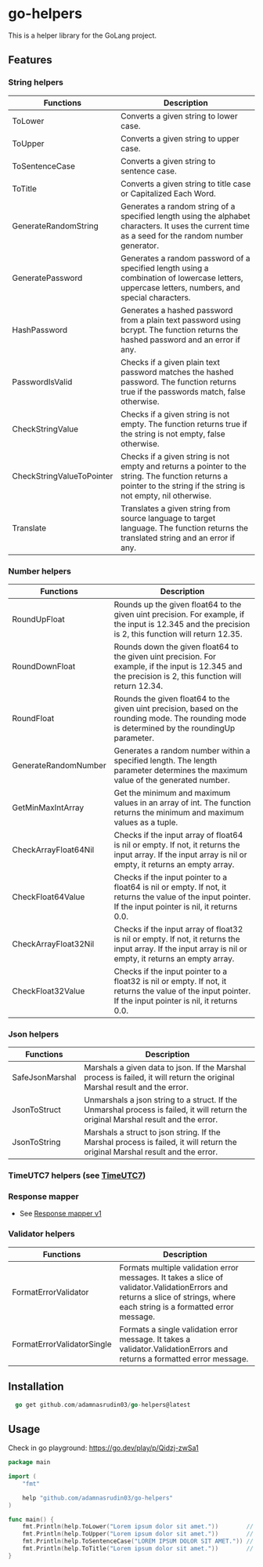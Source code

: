 # go-helpers
This is a helper library for the GoLang project.

## Features

### String helpers

| Functions											| Description																																																																													|
| ----------------------------- | ------------------------------------------------------------------------------------------------------------------------------------------------------------------- |
| ToLower												| Converts a given string to lower case.																																																															|
| ToUpper 											| Converts a given string to upper case.																																																															|
| ToSentenceCase 								| Converts a given string to sentence case. 																																																													|
| ToTitle  											| Converts a given string to title case or Capitalized Each Word. 																																																		|
| GenerateRandomString					| Generates a random string of a specified length using the alphabet characters. It uses the current time as a seed for the random number generator.									|
| GeneratePassword							| Generates a random password of a specified length using a combination of lowercase letters, uppercase letters, numbers, and special characters.											|
| HashPassword									| Generates a hashed password from a plain text password using bcrypt. The function returns the hashed password and an error if any.																	|
| PasswordIsValid								| Checks if a given plain text password matches the hashed password. The function returns true if the passwords match, false otherwise.																|
| CheckStringValue							| Checks if a given string is not empty. The function returns true if the string is not empty, false otherwise.																												|
| CheckStringValueToPointer 		| Checks if a given string is not empty and returns a pointer to the string. The function returns a pointer to the string if the string is not empty, nil otherwise.	|
| Translate											| Translates a given string from source language to target language. The function returns the translated string and an error if any.																	|

### Number helpers

| Functions											| Description																																																																													|
| ----------------------------- | ------------------------------------------------------------------------------------------------------------------------------------------------------------------- |
| RoundUpFloat 									| Rounds up the given float64 to the given uint precision. For example, if the input is 12.345 and the precision is 2, this function will return 12.35.								|
| RoundDownFloat 								| Rounds down the given float64 to the given uint precision. For example, if the input is 12.345 and the precision is 2, this function will return 12.34.							|
| RoundFloat 										| Rounds the given float64 to the given uint precision, based on the rounding mode. The rounding mode is determined by the roundingUp parameter.											|
| GenerateRandomNumber					| Generates a random number within a specified length. The length parameter determines the maximum value of the generated number.																			|
| GetMinMaxIntArray							| Get the minimum and maximum values in an array of int. The function returns the minimum and maximum values as a tuple.																							|
| CheckArrayFloat64Nil					| Checks if the input array of float64 is nil or empty. If not, it returns the input array. If the input array is nil or empty, it returns an empty array.						|
| CheckFloat64Value							| Checks if the input pointer to a float64 is nil or empty. If not, it returns the value of the input pointer. If the input pointer is nil, it returns 0.0.						|
| CheckArrayFloat32Nil					| Checks if the input array of float32 is nil or empty. If not, it returns the input array. If the input array is nil or empty, it returns an empty array.						|
| CheckFloat32Value							| Checks if the input pointer to a float32 is nil or empty. If not, it returns the value of the input pointer. If the input pointer is nil, it returns 0.0.						|

### Json helpers

| Functions											| Description																																																																													|
| ----------------------------- | ------------------------------------------------------------------------------------------------------------------------------------------------------------------- |
| SafeJsonMarshal 							| Marshals a given data to json. If the Marshal process is failed, it will return the original Marshal result and the error.																					|
| JsonToStruct									| Unmarshals a json string to a struct. If the Unmarshal process is failed, it will return the original Marshal result and the error.																	|
| JsonToString									| Marshals a struct to json string. If the Marshal process is failed, it will return the original Marshal result and the error.																				|

### TimeUTC7 helpers (see [TimeUTC7](time_utc7.go))

### Response mapper
- See [Response mapper v1](https://github.com/adamnasrudin03/go-helpers/tree/main/response-mapper/v1#structure-response-api)

### Validator helpers

| Functions											| Description																																																																																	|
| ----------------------------- | --------------------------------------------------------------------------------------------------------------------------------------------------------------------------- |
| FormatErrorValidator					| Formats multiple validation error messages. It takes a slice of validator.ValidationErrors and returns a slice of strings, where each string is a formatted error message.	|
| FormatErrorValidatorSingle		| Formats a single validation error message. It takes a validator.ValidationErrors and returns a formatted error message.																											|


## Installation
```go
  go get github.com/adamnasrudin03/go-helpers@latest
```

## Usage
Check in go playground: https://go.dev/play/p/Qidzj-zwSa1

```go
package main

import (
	"fmt"

	help "github.com/adamnasrudin03/go-helpers"
)

func main() {
	fmt.Println(help.ToLower("Lorem ipsum dolor sit amet."))        // output; lorem ipsum dolor sit amet.
	fmt.Println(help.ToUpper("Lorem ipsum dolor sit amet."))        // output; LOREM IPSUM DOLOR SIT AMET.
	fmt.Println(help.ToSentenceCase("LOREM IPSUM DOLOR SIT AMET.")) // output; Lorem ipsum dolor sit amet.
	fmt.Println(help.ToTitle("Lorem ipsum dolor sit amet."))        // output; Lorem Ipsum Dolor Sit Amet.
}

```
